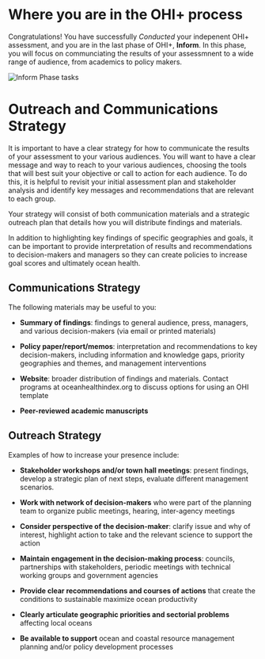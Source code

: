 # Where you are in the OHI+ process

Congratulations! You have successfully _Conducted_ your indepenent OHI+ assessment, and you are in the last phase of OHI+, **Inform**. In this phase, you will focus on communciating the results of your assessmnent to a wide range of audience, from academics to policy makers. 

![Inform Phase tasks](https://docs.google.com/drawings/d/1oItp0mRGmN_93t28_VgANsE9aTCtc1mB4D96MzoWMUQ/pub?w=960&h=720)

# Outreach and Communications Strategy

It is important to have a clear strategy for how to communicate the results of your assessment to your various audiences. You will want to have a clear message and way to reach to your various audiences, choosing the tools that will best suit your objective or call to action for each audience. To do this, it is helpful to revisit your initial assessment plan and stakeholder analysis and identify key messages and recommendations that are relevant to each group.

Your strategy will consist of both communication materials and a strategic outreach plan that details how you will distribute findings and materials.

In addition to highlighting key findings of specific geographies and goals, it can be important to provide interpretation of results and recommendations to decision-makers and managers so they can create policies to increase goal scores and ultimately ocean health.

## Communications Strategy

The following materials may be useful to you:

-	**Summary of findings**: findings to general audience, press, managers, and various decision-makers (via email or printed materials)

-	**Policy paper/report/memos**: interpretation and recommendations to key decision-makers, including information and knowledge gaps, priority geographies and themes, and management interventions

-	**Website**: broader distribution of findings and materials. Contact programs at oceanhealthindex.org to discuss options for using an OHI template

-	**Peer-reviewed academic manuscripts**

## Outreach Strategy

Examples of how to increase your presence include:

-	**Stakeholder workshops and/or town hall meetings**: present findings, develop a strategic plan of next steps, evaluate different management scenarios.

-	**Work with network of decision-makers** who were part of the planning team to organize public meetings, hearing, inter-agency meetings

-	**Consider perspective of the decision-maker**: clarify issue and why of interest, highlight action to take and the relevant science to support the action

-	**Maintain engagement in the decision-making process**: councils, partnerships with stakeholders, periodic meetings with technical working groups and government agencies

-	**Provide clear recommendations and courses of actions** that create the conditions to sustainable maximize ocean productivity

-	**Clearly articulate geographic priorities and sectorial problems** affecting local oceans

-	**Be available to support** ocean and coastal resource management planning and/or policy development processes
